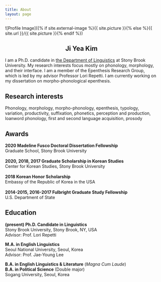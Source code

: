 ```yaml
---
title: About
layout: page
---
```

![Profile Image]({% if site.external-image %}{{ site.picture }}{% else %}{{ site.url }}/{{ site.picture }}{% endif %})

<h2><center>Ji Yea Kim</center></h2>

<p>I am a Ph.D. candidate in <a href="https://linguistics.stonybrook.edu/">the Department of Linguistics</a> at Stony Brook University. My research interests focus mostly on phonology, morphology, and their interface. I am a member of the Epenthesis Research Group, which is led by my advisor Professor Lori Repetti. I am currently working on my dissertation on morpho-phonological epenthesis.</p>

<!---<p>I am doing research on phonology and morphology.</p>-->

<h2>Research interests</h2>
Phonology, morphology, morpho-phonology, epenthesis, typology, variation, productivity, suffixation, phonetics, perception and production, loanword phonology, first and second language acquisition, prosody

<h2>Awards</h2>

<b>2020 Madeline Fusco Doctoral Dissertation Fellowship</b><br>
Graduate School, Stony Brook University<br><br>
<b>2020, 2018, 2017 Graduate Scholarship in Korean Studies</b><br>
Center for Korean Studies, Stony Brook University<br><br>
<b>2018 Korean Honor Scholarship</b><br>
Embassy of the Republic of Korea in the USA<br><br>
<b>2014-2015, 2016-2017 Fulbright Graduate Study Fellowship</b><br>
U.S. Department of State<br>


<h2>Education</h2>

<b>(present) Ph.D. Candidate in Linguistics</b><br>
Stony Brook University, Stony Brook, NY, USA<br>
Advisor: Prof. Lori Repetti<br>

<b>M.A. in English Linguistics</b><br>
Seoul National University, Seoul, Korea<br>
Advisor: Prof. Jae-Young Lee<br>

<b>B.A. in English Linguistics & Literature</b> (<i>Magna Cum Laude</i>)<br>
<b>B.A. in Political Science</b> (Double major)<br>
Sogang University, Seoul, Korea